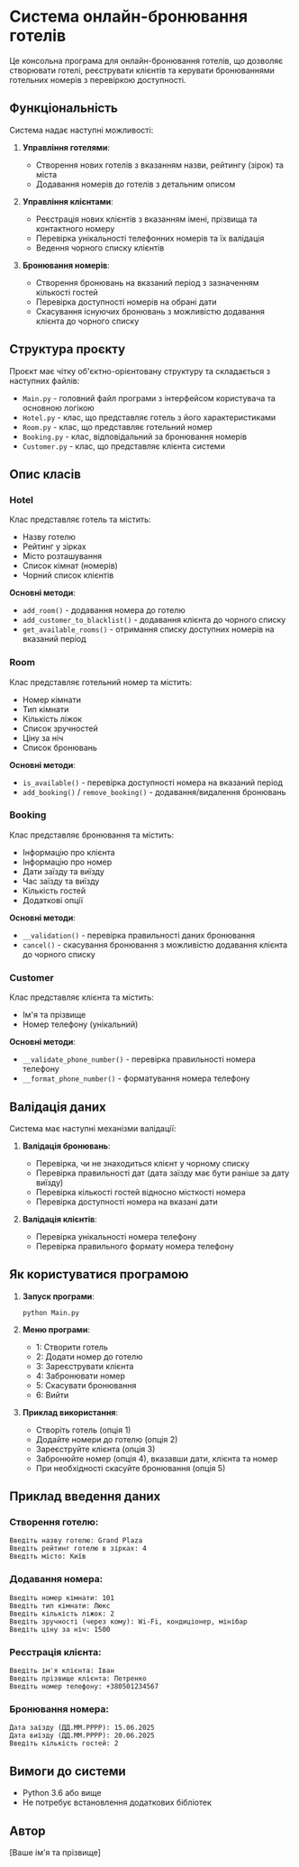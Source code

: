 # Система онлайн-бронювання готелів

Це консольна програма для онлайн-бронювання готелів, що дозволяє створювати готелі, реєструвати клієнтів та керувати бронюваннями готельних номерів з перевіркою доступності.

## Функціональність

Система надає наступні можливості:

1. **Управління готелями**:
   - Створення нових готелів з вказанням назви, рейтингу (зірок) та міста
   - Додавання номерів до готелів з детальним описом

2. **Управління клієнтами**:
   - Реєстрація нових клієнтів з вказанням імені, прізвища та контактного номеру
   - Перевірка унікальності телефонних номерів та їх валідація
   - Ведення чорного списку клієнтів

3. **Бронювання номерів**:
   - Створення бронювань на вказаний період з зазначенням кількості гостей
   - Перевірка доступності номерів на обрані дати
   - Скасування існуючих бронювань з можливістю додавання клієнта до чорного списку

## Структура проєкту

Проєкт має чітку об'єктно-орієнтовану структуру та складається з наступних файлів:

- `Main.py` - головний файл програми з інтерфейсом користувача та основною логікою
- `Hotel.py` - клас, що представляє готель з його характеристиками
- `Room.py` - клас, що представляє готельний номер
- `Booking.py` - клас, відповідальний за бронювання номерів
- `Customer.py` - клас, що представляє клієнта системи

## Опис класів

### Hotel

Клас представляє готель та містить:
- Назву готелю
- Рейтинг у зірках
- Місто розташування
- Список кімнат (номерів)
- Чорний список клієнтів

**Основні методи**:
- `add_room()` - додавання номера до готелю
- `add_customer_to_blacklist()` - додавання клієнта до чорного списку
- `get_available_rooms()` - отримання списку доступних номерів на вказаний період

### Room

Клас представляє готельний номер та містить:
- Номер кімнати
- Тип кімнати
- Кількість ліжок
- Список зручностей
- Ціну за ніч
- Список бронювань

**Основні методи**:
- `is_available()` - перевірка доступності номера на вказаний період
- `add_booking()` / `remove_booking()` - додавання/видалення бронювань

### Booking

Клас представляє бронювання та містить:
- Інформацію про клієнта
- Інформацію про номер
- Дати заїзду та виїзду
- Час заїзду та виїзду
- Кількість гостей
- Додаткові опції

**Основні методи**:
- `__validation()` - перевірка правильності даних бронювання
- `cancel()` - скасування бронювання з можливістю додавання клієнта до чорного списку

### Customer

Клас представляє клієнта та містить:
- Ім'я та прізвище
- Номер телефону (унікальний)

**Основні методи**:
- `__validate_phone_number()` - перевірка правильності номера телефону
- `__format_phone_number()` - форматування номера телефону

## Валідація даних

Система має наступні механізми валідації:

1. **Валідація бронювань**:
   - Перевірка, чи не знаходиться клієнт у чорному списку
   - Перевірка правильності дат (дата заїзду має бути раніше за дату виїзду)
   - Перевірка кількості гостей відносно місткості номера
   - Перевірка доступності номера на вказані дати

2. **Валідація клієнтів**:
   - Перевірка унікальності номера телефону
   - Перевірка правильного формату номера телефону

## Як користуватися програмою

1. **Запуск програми**:
   ```
   python Main.py
   ```

2. **Меню програми**:
   - 1: Створити готель
   - 2: Додати номер до готелю
   - 3: Зареєструвати клієнта
   - 4: Забронювати номер
   - 5: Скасувати бронювання
   - 6: Вийти

3. **Приклад використання**:
   - Створіть готель (опція 1)
   - Додайте номери до готелю (опція 2)
   - Зареєструйте клієнта (опція 3)
   - Забронюйте номер (опція 4), вказавши дати, клієнта та номер
   - При необхідності скасуйте бронювання (опція 5)

## Приклад введення даних

### Створення готелю:
```
Введіть назву готелю: Grand Plaza
Введіть рейтинг готелю в зірках: 4
Введіть місто: Київ
```

### Додавання номера:
```
Введіть номер кімнати: 101
Введіть тип кімнати: Люкс
Введіть кількість ліжок: 2
Введіть зручності (через кому): Wi-Fi, кондиціонер, мінібар
Введіть ціну за ніч: 1500
```

### Реєстрація клієнта:
```
Введіть ім'я клієнта: Іван
Введіть прізвище клієнта: Петренко
Введіть номер телефону: +380501234567
```

### Бронювання номера:
```
Дата заїзду (ДД.ММ.РРРР): 15.06.2025
Дата виїзду (ДД.ММ.РРРР): 20.06.2025
Введіть кількість гостей: 2
```

## Вимоги до системи

- Python 3.6 або вище
- Не потребує встановлення додаткових бібліотек

## Автор

[Ваше ім'я та прізвище]